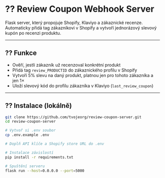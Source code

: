 # ?? Review Coupon Webhook Server

Flask server, který propojuje Shopify, Klaviyo a zákaznické recenze.  
Automaticky přidá tag zákazníkovi v Shopify a vytvoří jednorázový slevový kupón po recenzi produktu.

---

## ?? Funkce

- Ověří, jestli zákazník už recenzoval konkrétní produkt
- Přidá tag `review_PRODUCTID` do zákaznického profilu v Shopify
- Vytvoří 5% slevu na daný produkt, platnou jen pro tohoto zákazníka a jen 1×
- Uloží slevový kód do profilu zákazníka v Klaviyo (`last_review_coupon`)

---

## ?? Instalace (lokálně)

```bash
git clone https://github.com/tvojeorg/review-coupon-server.git
cd review-coupon-server

# Vytvoř si .env soubor
cp .env.example .env

# Doplň API klíče a Shopify store URL do .env

# Instalace závislostí
pip install -r requirements.txt

# Spuštění serveru
flask run --host=0.0.0.0 --port=5000
